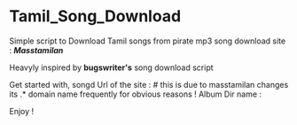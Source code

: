 # Tamil_Song_Download


Simple script to Download Tamil songs from pirate mp3 song download site : ***Masstamilan***

Heavyly inspired by **bugswriter's** song download script

Get started with, 
songd <Url of the album page>
Url of the site :            # this is due to masstamilan changes its .* domain name frequently for obvious reasons !
Album Dir name :

Enjoy !